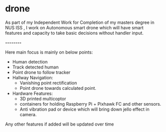 # drone
As part of my Independent Work for Completion of my masters degree in NUS ISS , I work on Autonomous smart drone which will have smart features and capacity to take basic decisions without handler input.

**--------**

Here main focus is mainly on below points:
* Human detection
* Track detected human
* Point drone to follow tracker
* Hallway Navigation:
  * Vanishing point rectification
  * Point drone towards calculated point.
* Hardware Features:
  * 3D printed multicoptor
  * containers for holding Raspberry Pi + Pixhawk FC and other sensors.
  * Anti vibration pad or device which will bring down jello effect in camera.

Any other features if added will be updated over time
